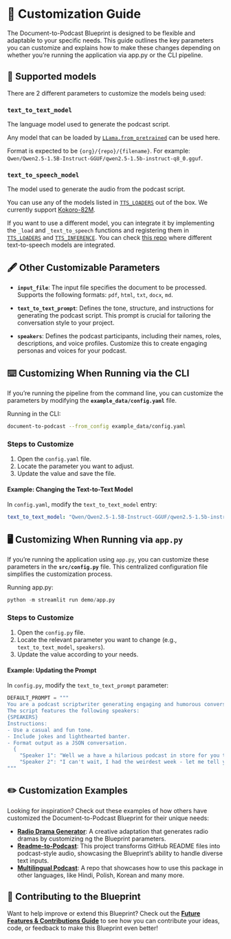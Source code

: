 # 🎨 **Customization Guide**

The Document-to-Podcast Blueprint is designed to be flexible and adaptable to your specific needs.
This guide outlines the key parameters you can customize and explains how to make these changes depending on whether you’re running the application via app.py or the CLI pipeline.

## 🧠 **Supported models**

There are 2 different parameters to customize the models being used:

### **`text_to_text_model`**

The language model used to generate the podcast script.

Any model that can be loaded by [`LLama.from_pretrained`](https://llama-cpp-python.readthedocs.io/en/latest/#pulling-models-from-hugging-face-hub) can be used here.

Format is expected to be `{org}/{repo}/{filename}`.
For example: `Qwen/Qwen2.5-1.5B-Instruct-GGUF/qwen2.5-1.5b-instruct-q8_0.gguf`.


### **`text_to_speech_model`**

The model used to generate the audio from the podcast script.

You can use any of the models listed in [`TTS_LOADERS`](api.md/#document_to_podcast.inference.model_loaders.TTS_LOADERS) out of the box.
We currently support [Kokoro-82M](https://huggingface.co/hexgrad/Kokoro-82M).

If you want to use a different model, you can integrate it by implementing the `_load` and `_text_to_speech` functions and registering them in [`TTS_LOADERS`](api.md/#document_to_podcast.inference.model_loaders.TTS_LOADERS) and [`TTS_INFERENCE`](api.md/#document_to_podcast.inference.text_to_speech.TTS_INFERENCE).
You can check [this repo](https://github.com/Kostis-S-Z/document-to-podcast/) where different text-to-speech models are integrated.

## 🖋️ **Other Customizable Parameters**

- **`input_file`**: The input file specifies the document to be processed. Supports the following formats: `pdf`, `html`, `txt`, `docx`, `md`.

- **`text_to_text_prompt`**: Defines the tone, structure, and instructions for generating the podcast script. This prompt is crucial for tailoring the conversation style to your project.

- **`speakers`**: Defines the podcast participants, including their names, roles, descriptions, and voice profiles. Customize this to create engaging personas and voices for your podcast.


## ⌨️ **Customizing When Running via the CLI**

If you’re running the pipeline from the command line, you can customize the parameters by modifying the **`example_data/config.yaml`** file.

Running in the CLI:
```bash
document-to-podcast --from_config example_data/config.yaml
```

### Steps to Customize
1. Open the `config.yaml` file.
2. Locate the parameter you want to adjust.
3. Update the value and save the file.

#### Example: Changing the Text-to-Text Model
In `config.yaml`, modify the `text_to_text_model` entry:

```yaml
text_to_text_model: "Qwen/Qwen2.5-1.5B-Instruct-GGUF/qwen2.5-1.5b-instruct-q8_0.gguf"
```

## 🖥️ **Customizing When Running via `app.py`**

If you’re running the application using `app.py`, you can customize these parameters in the **`src/config.py`** file. This centralized configuration file simplifies the customization process.

Running app.py:
```python
python -m streamlit run demo/app.py
```

### Steps to Customize
1. Open the `config.py` file.
2. Locate the relevant parameter you want to change (e.g., `text_to_text_model`, `speakers`).
3. Update the value according to your needs.

#### Example: Updating the Prompt
In `config.py`, modify the `text_to_text_prompt` parameter:

```python
DEFAULT_PROMPT = """
You are a podcast scriptwriter generating engaging and humorous conversations in JSON format.
The script features the following speakers:
{SPEAKERS}
Instructions:
- Use a casual and fun tone.
- Include jokes and lighthearted banter.
- Format output as a JSON conversation.
  {
    "Speaker 1": "Well we a have a hilarious podcast in store for you today...",
    "Speaker 2": "I can't wait, I had the weirdest week - let me tell you all about it...",
"""
```

## ✏️ **Customization Examples**

Looking for inspiration? Check out these examples of how others have customized the Document-to-Podcast Blueprint for their unique needs:

- **[Radio Drama Generator](https://github.com/stefanfrench/radio-drama-generator)**: A creative adaptation that generates radio dramas by customizing ng the Blueprint parameters.
- **[Readme-to-Podcast](https://github.com/alexmeckes/readme-to-podcast)**: This project transforms GitHub README files into podcast-style audio, showcasing the Blueprint’s ability to handle diverse text inputs.
- **[Multilingual Podcast](https://github.com/Kostis-S-Z/document-to-podcast/)**: A repo that showcases how to use this package in other languages, like Hindi, Polish, Korean and many more.

## 🤝 **Contributing to the Blueprint**

Want to help improve or extend this Blueprint? Check out the **[Future Features & Contributions Guide](future-features-contributions.md)** to see how you can contribute your ideas, code, or feedback to make this Blueprint even better!
